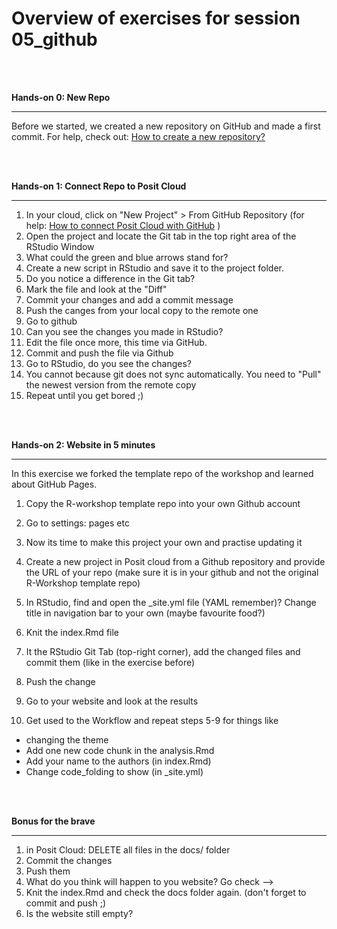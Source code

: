 # Overview of exercises for session 05_github


<br></br>


**Hands-on 0: New Repo**

---

Before we started, we created a new repository on GitHub and made a first commit.
For help, check out: [How to create a new repository?  ](https://docs.github.com/en/github/getting-started-with-github/create-a-repo)

<br></br>


**Hands-on 1: Connect Repo to Posit Cloud**

---

1. In your cloud, click on "New Project" > From GitHub Repository (for help: [How to connect Posit Cloud with GitHub](https://posit.cloud/learn/guide#rstudio-projects)
)
2. Open the project and locate the Git tab in the top right area of the RStudio Window
3. What could the green and blue arrows stand for?
4. Create a new script in RStudio and save it to the project folder.
5. Do you notice a difference in the Git tab?
6. Mark the file and look at the "Diff" 
7. Commit your changes and add a commit message
8. Push the canges from your local copy to the remote one
9. Go to github
10. Can you see the changes you made in RStudio?
11. Edit the file once more, this time via GitHub.
12. Commit and push the file via Github
13. Go to RStudio, do you see the changes?
14. You cannot because git does not sync automatically. You need to "Pull" the newest version from the remote copy
15. Repeat until you get bored ;)  

<br></br>

**Hands-on 2: Website in 5 minutes**

---

In this exercise we forked the template repo of the workshop and learned about GitHub Pages.


1. Copy the R-workshop template repo into your own Github account
2. Go to settings: pages etc
3. Now its time to make this project your own and practise updating it
4. Create a new project in Posit cloud from a Github repository and provide the URL of your repo (make sure it is in your github and not the original R-Workshop template repo)
5. In RStudio, find and open the _site.yml file (YAML remember)? Change title in navigation bar to your own (maybe favourite food?)
6. Knit the index.Rmd file
7. It the RStudio Git Tab (top-right corner), add the changed files and commit them (like in the exercise before)
8. Push the change
9. Go to your website and look at the results


10. Get used to the Workflow and repeat steps 5-9 for things like  

- changing the theme
- Add one new code chunk in the analysis.Rmd
- Add your name to the authors (in index.Rmd)
- Change code_folding to show (in _site.yml)

<br></br>

**Bonus for the brave**

---

1. in Posit Cloud: DELETE all files in the docs/ folder
2. Commit the changes
3. Push them
4. What do you think will happen to you website? Go check --> 
5. Knit the index.Rmd and check the docs folder again. (don't forget to commit and push ;)  
16. Is the website still empty?
